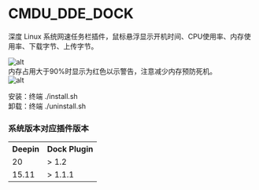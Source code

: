 # CMDU_DDE_DOCK
深度 Linux 系统网速任务栏插件，鼠标悬浮显示开机时间、CPU使用率、内存使用率、下载字节、上传字节。  

![alt](preview.png)  
内存占用大于90%时显示为红色以示警告，注意减少内存预防死机。  
![alt](preview90.png)  

安装：终端 ./install.sh  
卸载：终端 ./uninstall.sh  

### 系统版本对应插件版本
<table>
<tr><th>Deepin</th><th>Dock Plugin</th></tr>
<tr><td>20</td><td>> 1.2</td></tr>
<tr><td>15.11</td><td>> 1.1.1</td></tr>
</table>